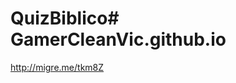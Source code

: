 # QuizBiblico# GamerCleanVic.github.io

<a href="http://gamercleanvic.github.io/QuizBiblico/">http://migre.me/tkm8Z</a>

